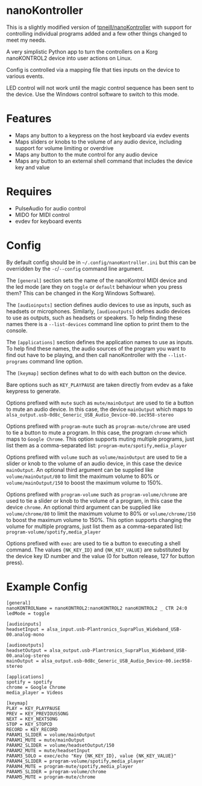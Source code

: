 nanoKontroller
==============

This is a slightly modified version of [tpneill/nanoKontroller](https://github.com/tpneill/nanoKontroller) with support for controlling individual programs added and a few other things changed to meet my needs.

A very simplistic Python app to turn the controllers on a Korg nanoKONTROL2 device into user actions on Linux.

Config is controlled via a mapping file that ties inputs on the device to various events.

LED control will not work until the magic control sequence has been sent to the device. Use the Windows control software to switch to this mode.

Features
========

* Maps any button to a keypress on the host keyboard via evdev events
* Maps sliders or knobs to the volume of any audio device, including support for volume limiting or overdrive
* Maps any button to the mute control for any audio device
* Maps any button to an external shell command that includes the device key and value

Requires
========

* PulseAudio for audio control
* MIDO for MIDI control
* evdev for keyboard events

Config
======
By default config should be in ```~/.config/nanoKontroller.ini``` but this can be overridden by the ```-c```/```--config``` command line argument.

The ```[general]``` section sets the name of the nanoKontrol MIDI device and the led mode (are they on ```toggle``` or ```default``` behaviour when you press them? This can be changed in the Korg Windows Software).

The ```[audioinputs]``` section defines audio devices to use as inputs, such as headsets or microphones. Similarly, ```[audiooutputs]``` defines audio devices to use as outputs, such as headsets or speakers. To help finding these names there is a ```--list-devices``` command line option to print them to the console.

The ```[applications]``` section defines the application names to use as inputs. To help find these names, the audio sources of the program you want to find out have to be playing, and then call nanoKontroller with the ```--list-programs``` command line option.

The ```[keymap]``` section defines what to do with each button on the device.

Bare options such as ```KEY_PLAYPAUSE``` are taken directly from evdev as a fake keypress to generate.

Options prefixed with ```mute``` such as ```mute/mainOutput``` are used to tie a button to mute an audio device. In this case, the device ```mainOutput``` which maps to ```alsa_output.usb-0d8c_Generic_USB_Audio_Device-00.iec958-stereo```

Options prefixed with ```program-mute``` such as ```program-mute/chrome``` are used to tie a button to mute a program. In this case, the program ```chrome``` which maps to ```Google Chrome```. This option supports muting multiple programs, just list them as a comma-separated list: ```program-mute/spotify,media_player```

Options prefixed with ```volume``` such as ```volume/mainOutput``` are used to tie a slider or knob to the volume of an audio device, in this case the device ```mainOutput```. An optional third argument can be supplied like ```volume/mainOutput/80``` to limit the maximum volume to 80% or ```volume/mainOutput/150``` to boost the maximum volume to 150%.

Options prefixed with ```program-volume``` such as ```program-volume/chrome``` are used to tie a slider or knob to the volume of a program, in this case the device ```chrome```. An optional third argument can be supplied like ```volume/chrome/80``` to limit the maximum volume to 80% or ```volume/chrome/150``` to boost the maximum volume to 150%. This option supports changing the volume for multiple programs, just list them as a comma-separated list: ```program-volume/spotify,media_player```

Options prefixed with ```exec``` are used to tie a button to executing a shell command. The values ```{NK_KEY_ID}``` and ```{NK_KEY_VALUE}``` are substituted by the device key ID number and the value (0 for button release, 127 for button press).


Example Config
==============
```
[general]
nanoKONTROLName = nanoKONTROL2:nanoKONTROL2 nanoKONTROL2 _ CTR 24:0
ledMode = toggle

[audioinputs]
headsetInput = alsa_input.usb-Plantronics_SupraPlus_Wideband_USB-00.analog-mono

[audiooutputs]
headsetOutput = alsa_output.usb-Plantronics_SupraPlus_Wideband_USB-00.analog-stereo
mainOutput = alsa_output.usb-0d8c_Generic_USB_Audio_Device-00.iec958-stereo

[applications]
spotify = spotify
chrome = Google Chrome
media_player = Videos

[keymap]
PLAY = KEY_PLAYPAUSE
PREV = KEY_PREVIOUSSONG
NEXT = KEY_NEXTSONG
STOP = KEY_STOPCD
RECORD = KEY_RECORD
PARAM1_SLIDER = volume/mainOutput
PARAM1_MUTE = mute/mainOutput
PARAM2_SLIDER = volume/headsetOutput/150
PARAM2_MUTE = mute/headsetInput
PARAM3_SOLO = exec/echo "Key {NK_KEY_ID}, value {NK_KEY_VALUE}"
PARAM4_SLIDER = program-volume/spotify,media_player
PARAM4_MUTE = program-mute/spotify,media_player
PARAM5_SLIDER = program-volume/chrome
PARAM5_MUTE = program-mute/chrome
